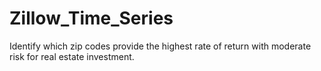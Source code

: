 # Zillow_Time_Series
Identify which zip codes provide the highest rate of return with moderate risk for real estate investment.

